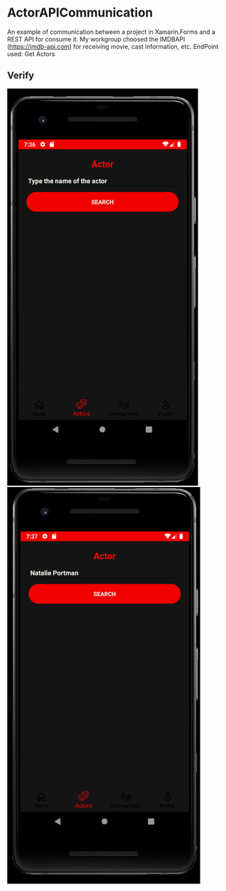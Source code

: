 # ActorAPICommunication
An example of communication between a project in Xamarin.Forms and a REST API for consume it. 
My workgroup choosed the IMDBAPI (https://imdb-api.com) for receiving movie, cast information, etc.
EndPoint used: Get Actors

<h2 align="left">Verify</h2>

<p align="left">
 <img src="https://github.com/anagparedes/ActorAPICommunication/blob/main/Screenshots/1.png">
 <img src="https://github.com/anagparedes/ActorAPICommunication/blob/main/Screenshots/2.png">
</p>